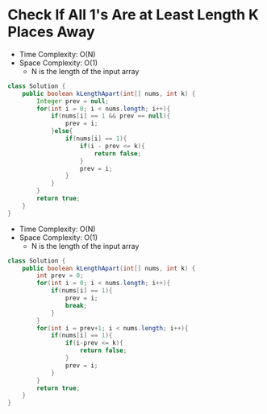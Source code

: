 # Check If All 1's Are at Least Length K Places Away

- Time Complexity: O(N)
- Space Complexity: O(1)
  - N is the length of the input array

```java
class Solution {
    public boolean kLengthApart(int[] nums, int k) {
        Integer prev = null;
        for(int i = 0; i < nums.length; i++){
            if(nums[i] == 1 && prev == null){
                prev = i;
            }else{
                if(nums[i] == 1){
                    if(i - prev <= k){
                        return false;
                    }
                    prev = i;
                }
            }
        }
        return true;
    }
}
```

- Time Complexity: O(N)
- Space Complexity: O(1)
  - N is the length of the input array
  
```java
class Solution {
    public boolean kLengthApart(int[] nums, int k) {
        int prev = 0;
        for(int i = 0; i < nums.length; i++){
            if(nums[i] == 1){
                prev = i;
                break;
            }
        }
        for(int i = prev+1; i < nums.length; i++){
            if(nums[i] == 1){
                if(i-prev <= k){
                    return false;
                }
                prev = i;
            }
        }
        return true;
    }
}
```